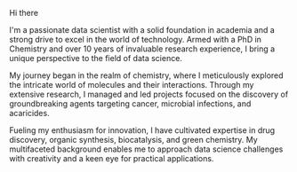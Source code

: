 Hi there 

I'm a passionate data scientist with a solid foundation in academia and a strong drive to excel in the world of technology. Armed with a PhD in Chemistry and over 10 years of invaluable research experience, I bring a unique perspective to the field of data science.

My journey began in the realm of chemistry, where I meticulously explored the intricate world of molecules and their interactions. Through my extensive research, I managed and led projects focused on the discovery of groundbreaking agents targeting cancer, microbial infections, and acaricides.

Fueling my enthusiasm for innovation, I have cultivated expertise in drug discovery, organic synthesis, biocatalysis, and green chemistry. My multifaceted background enables me to approach data science challenges with creativity and a keen eye for practical applications.





<!---
Kevwell/Kevwell is a ✨ special ✨ repository because its `README.md` (this file) appears on your GitHub profile.
You can click the Preview link to take a look at your changes.
--->
